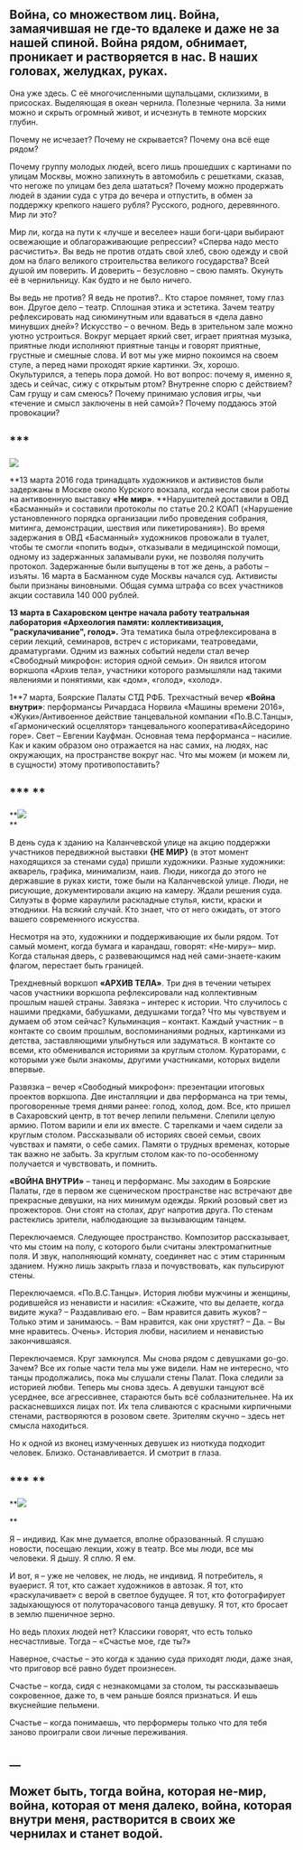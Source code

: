 ## Война, со множеством лиц. Война, замаячившая не где-то вдалеке и даже не за нашей спиной. Война рядом, обнимает, проникает и растворяется в нас. В наших головах, желудках, руках.

Она уже здесь. С её многочисленными щупальцами, склизкими, в присосках. Выделяющая в океан чернила. Полезные чернила. За ними можно и скрыть огромный живот, и исчезнуть в темноте морских глубин.   


Почему не исчезает? Почему не скрывается? Почему она всё еще рядом? 

Почему группу молодых людей, всего лишь прошедших с картинами по улицам Москвы, можно запихнуть в автомобиль с решетками, сказав, что негоже по улицам без дела шататься? Почему можно продержать людей в здании суда с утра до вечера и отпустить, в обмен за поддержку крепкого нашего рубля? Русского, родного, деревянного. Мир ли это?

Мир ли, когда на пути к «лучше и веселее» наши боги-цари выбирают освежающие и облагораживающие репрессии? «Сперва надо место расчистить». Вы ведь не против отдать свой хлеб, свою одежду и свой дом на благо великого строительства великого государства? Всей душой им поверить. И доверить – безусловно – свою память. Окунуть её в чернильницу. Как будто и не было ничего. 

Вы ведь не против? Я ведь не против?.. Кто старое помянет, тому глаз вон. Другое дело – театр. Сплошная этика и эстетика. Зачем театру рефлексировать над сиюминутным или вдаваться в «дела давно минувших дней»? Искусство – о вечном. Ведь в зрительном зале можно уютно устроиться. Вокруг мерцает яркий свет, играет приятная музыка, приятные люди исполняют приятные танцы и говорят приятные, грустные и смешные слова. И вот мы уже мирно покоимся на своем стуле, а перед нами проходят яркие картинки. Эх, хорошо. Окультурился, а теперь пора домой. Но вот вопрос: почему я, именно я, здесь и сейчас, сижу с открытым ртом? Внутренне спорю с действием? Сам грущу и сам смеюсь? Почему принимаю условия игры, чьи «течение и смысл заключены в ней самой»? Почему поддаюсь этой провокации? 

## *** 

![](https://assets.discours.io/unsafe/900x/production/image/7a2a36f0-a54a-11e8-bfc7-9b5979ddfe3f.jpeg)

**13 марта 2016 года тринадцать художников и активистов были задержаны в Москве около Курского вокзала, когда несли свои работы на антивоенную выставку **«Не мир»**. **Нарушителей доставили в ОВД «Басманный» и составили протоколы по статье 20.2 КОАП («Нарушение установленного порядка организации либо проведения собрания, митинга, демонстрации, шествия или пикетирования»). Во время задержания в ОВД «Басманный» художников провожали в туалет, чтобы те смогли «попить воды», отказывали в медицинской помощи, одному из задержанных заламывали руки, не позволяя получить протокол. Задержанные были выпущены в тот же день, а работы – изъяты. 16 марта в Басманном суде Москвы начался суд. Активисты были признаны виновными. Общая сумма штрафа со всех участников акции составила 140 000 рублей. 

**13 марта в Сахаровском центре начала работу театральная лаборатория «Археология памяти: коллективизация, "раскулачивание", голод».** Эта тематика была отрефлексирована в серии лекций, семинаров, встреч с историками, театроведами, драматургами. Одним из важных событий недели стал вечер «Свободный микрофон: история одной семьи». Он явился итогом воркшопа «Архив тела», участники которого размышляли над такими явлениями и понятиями, как «дом», «голод», «холод». 

1**7 марта, Боярские Палаты СТД РФБ. Трехчастный вечер **«Война внутри»**: перформансы Ричардаса Норвила «Машины времени 2016», «Жуки»/Антивоенное действие танцевальной компании «По.В.С.Танцы», «Гармонический осцеллятор» танцевального кооператива«Айседорино горе». Свет – Евгении Кауфман. Основная тема перформанса – насилие. Как и каким образом оно отражается на нас самих, на людях, нас окружающих, на пространстве вокруг нас. Что мы можем (и можем ли, в сущности) этому противопоставить? 

## *** **

**![](https://assets.discours.io/unsafe/900x/production/image/7a608930-a54a-11e8-bfc7-9b5979ddfe3f.jpeg)  
**

В день суда к зданию на Каланчевской улице на акцию поддержки участников передвижной выставки **{НЕ МИР}** (в этот момент находящихся за стенами суда) пришли художники. Разные художники: акварель, графика, минимализм, наив. Люди, никогда до этого не державшие в руках кисти, тоже были на Каланчевской улице. Люди, не рисующие, документировали акцию на камеру. Ждали решения суда. Силуэты в форме караулили раскладные стулья, кисти, краски и этюдники. На всякий случай. Кто знает, что от него ожидать, от этого вашего современного искусства. 

Несмотря на это, художники и поддерживающие их были рядом. Тот самый момент, когда бумага и карандаш, говорят: «Не-миру»– мир. Когда стальная дверь, с развевающимся над ней сами-знаете-каким флагом, перестает быть границей.   


  


Трехдневный воркшоп **«АРХИВ ТЕЛА»**. Три дня в течении четырех часов участники воркшопа рефлексировали над коллективным прошлым нашей страны. Завязка – интерес к истории. Что случилось с нашими предками, бабушками, дедушками тогда? Что мы чувствуем и думаем об этом сейчас? Кульминация – контакт. Каждый участник – в контакте со своим прошлым, воспоминаниями родных, картинками из детства, заставляющими улыбнуться или задуматься. В контакте со всеми, кто обменивался историями за круглым столом. Кураторами, с которыми уже были знакомы, другими участниками, которых видели впервые.

Развязка – вечер «Свободный микрофон»: презентации итоговых проектов воркшопа. Две инсталляции и два перформанса на три темы, проговоренные тремя днями ранее: голод, холод, дом. Все, кто пришел в Сахаровский центр, в тот вечер лепили пельмени. Слепили целую армию. Потом варили и ели их вместе. С тарелками и чаем сидели за круглым столом. Рассказывали об историях своей семьи, своих чувствах и памяти, о себе самих. Памяти о трудных временах, которые так важно не забыть. За круглым столом как-то по-особенному получается и чувствовать, и помнить.   


  


**«ВОЙНА ВНУТРИ»** – танец и перформанс. Мы заходим в Боярские Палаты, где в первом же сценическом пространстве нас встречают две прекрасные девушки, на них минимум одежды. Яркий розовый свет из прожекторов. Они стоят на столах, друг напротив друга. По стенам растеклись зрители, наблюдающие за вызывающим танцем. 

Переключаемся. Следующее пространство. Композитор рассказывает, что мы стоим на полу, с которого были считаны электромагнитные поля. И звук, наполняющий комнату, соединяет нас с этим старинным зданием. Нужно лишь закрыть глаза и почувствовать, как пульсируют стены. 

Переключаемся. «По.В.С.Танцы». История любви мужчины и женщины, родившейся из ненависти и насилия: «Скажите, что вы делаете, когда видите жука? – Раздавливаю его. – Вам нравится давить жуков? – Только этим и занимаюсь. – Вам нравится, как они хрустят? – Да. – Вы мне нравитесь. Очень». История любви, насилием и ненавистью закончившаяся.

Переключаемся. Круг замкнулся. Мы снова рядом с девушками go-go. Зачем? Все их голые части тела мы уже видели. Нам не интересно, что танцы продолжались, пока мы слушали стены Палат. Пока следили за историей любви. Теперь мы снова здесь. А девушки танцуют всё усерднее, все агрессивнее, стараются быть всё соблазнительнее. На их раскасневшихся лицах пот. Их тела сливаются с красными кирпичными стенами, растворяются в розовом свете. Зрителям скучно – здесь нет смысла находиться. 

Но к одной из вконец измученных девушек из ниоткуда подходит человек. Близко. Останавливается. И смотрит в глаза. 

## *** **

**![](https://assets.discours.io/unsafe/900x/production/image/7a9b2130-a54a-11e8-bfc7-9b5979ddfe3f.jpeg)  
  
**

Я – индивид. Как мне думается, вполне образованный. Я слушаю новости, посещаю лекции, хожу в театр. Все мы люди, все мы человеки. Я дышу. Я сплю. Я ем.

И вот, я – уже не человек, не людь, не индивид. Я потребитель, я вуаерист. Я тот, кто сажает художников в автозак. Я тот, кто «раскулачивает» с верой в светлое будущее. Я тот, кто фотографирует задыхающуюся от полуторачасового танца девушку. Я тот, кто бросает в землю пшеничное зерно. 

Но ведь плохих людей нет? Классики говорят, что есть только несчастливые. Тогда – «Счастье мое, где ты?» 

Наверное, счастье – это когда к зданию суда приходят люди, даже зная, что приговор всё равно будет произнесен. 

Счастье – когда, сидя с незнакомцами за столом, ты рассказываешь сокровенное, даже то, в чем раньше боялся признаться. И ешь вкуснейшие пельмени. 

Счастье – когда понимаешь, что перформеры только что для тебя заново проиграли свои личные переживания. 

## __

## Может быть, тогда война, которая не-мир, война, которая от меня далеко, война, которая внутри меня, растворится в своих же чернилах и станет водой. 
